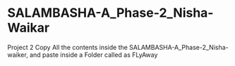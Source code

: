 # SALAMBASHA-A_Phase-2_Nisha-Waikar
Project 2
Copy All the contents inside the SALAMBASHA-A_Phase-2_Nisha-waiker, and paste inside a Folder called as FLyAway
